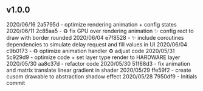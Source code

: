 ## v1.0.0

2020/06/16 2a5795d - optimize rendering animation + config states
2020/06/11 2c85aa5 - :recycle: fix GPU over rendering animation :sparkles: config rect to draw with border rounded
2020/06/04 e7f8528 - :sparkles: include coroutines dependencies to simulate delay request and fill values in UI
2020/06/04 c9b0173 - :recycle: optimize animation handler :recycle: adjust code
2020/05/31 5c929d9 - optimize code + set layer type render to HARDWARE layer
2020/05/30 aa8c37d - refactor code
2020/05/30 51f68d3 - fix animation and matrix translate linear gradient in shader
2020/05/29 ffe59f2 - create cusom drawable to abstraction shadow effect
2020/05/28 7950df9 - Initials commit
